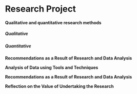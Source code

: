 # Research Project

#### Qualitative and quantitative research methods
##### Qualitative

##### Quantitative

**Recommendations as a Result of Research and Data Analysis**

**Analysis of Data using Tools and Techniques**

**Recommendations as a Result of Research and Data Analysis** 

**Reflection on the Value of Undertaking the Research** 
